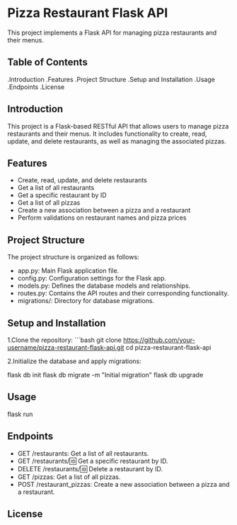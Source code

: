 # Pizza Restaurant Flask API
This project implements a Flask API for managing pizza restaurants and their menus.

## Table of Contents
.Introduction
.Features
.Project Structure
.Setup and Installation
.Usage
.Endpoints
.License

## Introduction
This project is a Flask-based RESTful API that allows users to manage pizza restaurants and their menus. It includes functionality to create, read, update, and delete restaurants, as well as managing the associated pizzas.

## Features
- Create, read, update, and delete restaurants
- Get a list of all restaurants
- Get a specific restaurant by ID
- Get a list of all pizzas
- Create a new association between a pizza and a restaurant
- Perform validations on restaurant names and pizza prices


## Project Structure
The project structure is organized as follows:
- app.py: Main Flask application file.
- config.py: Configuration settings for the Flask app.
- models.py: Defines the database models and relationships.
- routes.py: Contains the API routes and their corresponding functionality.
- migrations/: Directory for database migrations.


## Setup and Installation

1.Clone the repository:
    ```bash 
    git clone https://github.com/your-username/pizza-restaurant-flask-api.git
     cd pizza-restaurant-flask-api

2.Initialize the database and apply migrations:

flask db init
flask db migrate -m "Initial migration"
flask db upgrade

## Usage
flask run 

## Endpoints
- GET /restaurants: Get a list of all restaurants.
- GET /restaurants/:id: Get a specific restaurant by ID.
- DELETE /restaurants/:id: Delete a restaurant by ID.
- GET /pizzas: Get a list of all pizzas.
- POST /restaurant_pizzas: Create a new association between a pizza and a restaurant.


## License
